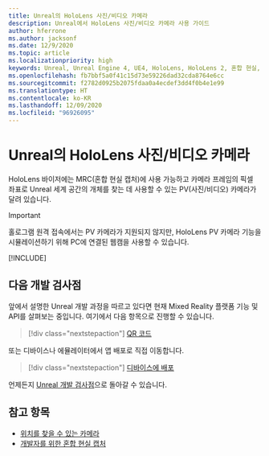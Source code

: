 ```yaml
---
title: Unreal의 HoloLens 사진/비디오 카메라
description: Unreal에서 HoloLens 사진/비디오 카메라 사용 가이드
author: hferrone
ms.author: jacksonf
ms.date: 12/9/2020
ms.topic: article
ms.localizationpriority: high
keywords: Unreal, Unreal Engine 4, UE4, HoloLens, HoloLens 2, 혼합 현실, 개발, 기능, 설명서, 가이드, 홀로그램, 카메라, PV 카메라, MRC, 혼합 현실 헤드셋, windows mixed reality 헤드셋, 가상 현실 헤드셋
ms.openlocfilehash: fb7bbf5a0f41c15d73e59226dad32cda8764e6cc
ms.sourcegitcommit: f2782d0925b2075fdaa0a4ecdef3dd4f0b4e1e99
ms.translationtype: HT
ms.contentlocale: ko-KR
ms.lasthandoff: 12/09/2020
ms.locfileid: "96926095"
---
```

# <a name="hololens-photovideo-camera-in-unreal"></a>Unreal의 HoloLens 사진/비디오 카메라

HoloLens 바이저에는 MRC(혼합 현실 캡처)에 사용 가능하고 카메라 프레임의 픽셀 좌표로 Unreal 세계 공간의 개체를 찾는 데 사용할 수 있는 PV(사진/비디오) 카메라가 달려 있습니다.

> [!IMPORTANT]
> 홀로그램 원격 접속에서는 PV 카메라가 지원되지 않지만, HoloLens PV 카메라 기능을 시뮬레이션하기 위해 PC에 연결된 웹캠을 사용할 수 있습니다.

[!INCLUDE[](includes/tabs-pv-camera.md)]

## <a name="next-development-checkpoint"></a>다음 개발 검사점

앞에서 설명한 Unreal 개발 과정을 따르고 있다면 현재 Mixed Reality 플랫폼 기능 및 API를 살펴보는 중입니다. 여기에서 다음 항목으로 진행할 수 있습니다.

> [!div class="nextstepaction"]
> [QR 코드](unreal-qr-codes.md)

또는 디바이스나 에뮬레이터에서 앱 배포로 직접 이동합니다.

> [!div class="nextstepaction"]
> [디바이스에 배포](unreal-deploying.md)

언제든지 [Unreal 개발 검사점](unreal-development-overview.md#3-platform-capabilities-and-apis)으로 돌아갈 수 있습니다.

## <a name="see-also"></a>참고 항목
* [위치를 찾을 수 있는 카메라](../platform-capabilities-and-apis/locatable-camera.md)
* [개발자를 위한 혼합 현실 캡처](../platform-capabilities-and-apis/mixed-reality-capture-for-developers.md)
